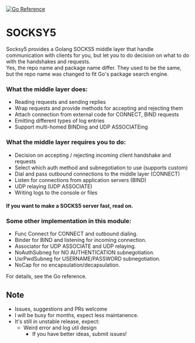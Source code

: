 [![Go Reference](https://pkg.go.dev/badge/github.com/fishBone000/socks5.svg)](https://pkg.go.dev/github.com/fishBone000/socks5)

# SOCKSY5
Socksy5 provides a Golang SOCKS5 middle layer that handle communication with clients 
for you, but let you to do decision on what to do with the handshakes and requests.  
Yes, the repo name and package name differ. They used to be the same, 
but the repo name was changed to fit Go's package search engine.

### What the middle layer does: 
- Reading requests and sending replies
- Wrap requests and provide methods for accepting and rejecting them
- Attach connection from external code for CONNECT, BIND requests
- Emitting different types of log entries 
- Support multi-homed BINDing and UDP ASSOCIATEing

### What the middle layer requires you to do: 
- Decision on accepting / rejecting incoming client handshake and requests
- Select which auth method and subnegotiation to use (supports custom)
- Dial and pass outbound connections to the middle layer (CONNECT)
- Listen for connections from application servers (BIND)
- UDP relaying (UDP ASSOCIATE)
- Writing logs to the console or files

#### If you want to make a SOCKS5 server fast, read on. 

### Some other implementation in this module:
- Func Connect for CONNECT and outbound dialing. 
- Binder for BIND and listening for incoming connection. 
- Associator for UDP ASSOCIATE and UDP relaying. 
- NoAuthSubneg for NO AUTHENTICATION subnegotiation. 
- UsrPwdSubneg for USERNAME/PASSWORD subnegotiation. 
- NoCap for no encapsulation/decapsulation. 

For details, see the Go reference. 

## Note
- Issues, suggestions and PRs welcome
- I will be busy for months, expect less maintanence. 
- It's still in unstable release, expect:
  - Weird error and log util design
    - If you have better ideas, submit issues!
